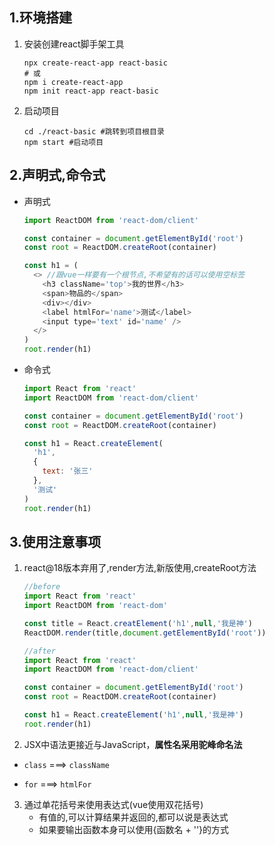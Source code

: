 ## 1.环境搭建

1. 安装创建react脚手架工具

   ```shell
   npx create-react-app react-basic
   # 或
   npm i create-react-app
   npm init react-app react-basic
   ```

2. 启动项目

   ```shell
   cd ./react-basic #跳转到项目根目录
   npm start #启动项目
   ```

   

## 2.声明式,命令式

- 声明式

  ```javascript
  import ReactDOM from 'react-dom/client'
  
  const container = document.getElementById('root')
  const root = ReactDOM.createRoot(container)
  
  const h1 = (
    <> //跟vue一样要有一个根节点,不希望有的话可以使用空标签
      <h3 className='top'>我的世界</h3>
      <span>物品的</span>
      <div></div>
      <label htmlFor='name'>测试</label>
      <input type='text' id='name' />
    </>
  )
  root.render(h1)
  ```

- 命令式

  ```javascript
  import React from 'react'
  import ReactDOM from 'react-dom/client'
  
  const container = document.getElementById('root')
  const root = ReactDOM.createRoot(container)
  
  const h1 = React.createElement(
    'h1',
    {
      text: '张三'
    },
    '测试'
  )
  root.render(h1)
  ```

## 3.使用注意事项

1. react@18版本弃用了,render方法,新版使用,createRoot方法

   ```javascript
   //before
   import React from 'react'
   import ReactDOM from 'react-dom'
   
   const title = React.creatElement('h1',null,'我是神')
   ReactDOM.render(title,document.getElementById('root'))
   
   //after
   import React from 'react'
   import ReactDOM from 'react-dom/client'
   
   const container = document.getElementById('root')
   const root = ReactDOM.createRoot(container)
   
   const h1 = React.createElement('h1',null,'我是神')
   root.render(h1)
   ```

2. JSX中语法更接近与JavaScript，**属性名采用驼峰命名法**

+ `class` ===> `className`

+ `for` ===>  `htmlFor`

  

3. 通过单花括号来使用表达式(vue使用双花括号)
   - 有值的,可以计算结果并返回的,都可以说是表达式
   - 如果要输出函数本身可以使用{函数名 + ''}的方式